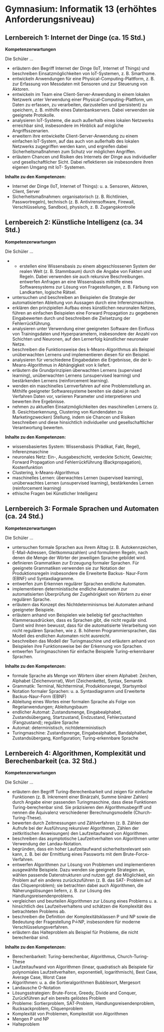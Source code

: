 # Gymnasium: Informatik 13 (erhöhtes Anforderungsniveau)

## Lernbereich 1: Internet der Dinge (ca. 15 Std.)

**Kompetenzerwartungen**

Die Schüler ...

- erläutern den Begriff Internet der Dinge (IoT, Internet of Things) und beschreiben Einsatzmöglichkeiten von IoT-Systemen, z. B. Smarthome.
- entwickeln Anwendungen für eine Physical-Computing-Plattform, z. B. zur Erfassung von Messdaten mit Sensoren und zur Steuerung von Aktoren.
- entwickeln im Team eine Client-Server-Anwendung in einem lokalen Netzwerk unter Verwendung einer Physical-Computing-Plattform, um Daten zu erfassen, zu verarbeiten, darzustellen und (persistent) zu speichern, z. B. mithilfe eines Datenbankservers. Dabei verwenden sie geeignete Protokolle.
- analysieren IoT-Systeme, die auch außerhalb eines lokalen Netzwerks erreichbar sind, insbesondere im Hinblick auf mögliche Angriffsszenarien.
- erweitern ihre entwickelte Client-Server-Anwendung zu einem einfachen IoT-System, auf das auch von außerhalb des lokalen Netzwerks zugegriffen werden kann, und ergreifen dabei Sicherheitsmaßnahmen zum Schutz vor möglichen Angriffen.
- erläutern Chancen und Risiken des Internets der Dinge aus individueller und gesellschaftlicher Sicht. Dabei reflektieren sie insbesondere ihren eigenen Umgang mit IoT- Systemen.

**Inhalte zu den Kompetenzen:**

- Internet der Dinge (IoT, Internet of Things): u. a. Sensoren, Aktoren, Client, Server
- Sicherheitsmaßnahmen: organisatorisch (z. B. Richtlinien, Passwortregeln), technisch (z. B. Antivirensoftware, Firewall, Verschlüsselung, Sandbox), physisch, z. B. Zugangskontrolle

## Lernbereich 2: Künstliche Intelligenz (ca. 34 Std.)

**Kompetenzerwartungen**

Die Schüler ...

- - erstellen eine Wissensbasis zu einem abgeschlossenen System der realen Welt (z. B. Stammbaum) durch die Angabe von Fakten und Regeln. Dabei verwenden sie auch rekursive Beschreibungen. entwerfen Anfragen an eine Wissensbasis mithilfe eines Softwaresystems zur Lösung von Fragestellungen, z. B. Färbung von Landkarten, logische Rätsel.
- untersuchen und beschreiben an Beispielen die Strategie der automatisierten Ableitung von Aussagen durch eine Inferenzmaschine.
- erklären den prinzipiellen Aufbau eines künstlichen neuronalen Netzes, führen an einfachen Beispielen eine Forward Propagation zu gegebenen Eingabewerten durch und beschreiben die Zielsetzung der Fehlerrückführung.
- analysieren unter Verwendung einer geeigneten Software den Einfluss von Trainingsdaten und Hyperparametern, insbesondere der Anzahl von Schichten und Neuronen, auf den Lernerfolg künstlicher neuronaler Netze.
- beschreiben die Funktionsweise des k-Means-Algorithmus als Beispiel unüberwachten Lernens und implementieren diesen für ein Beispiel.
- analysieren für verschiedene Eingabedaten die Ergebnisse, die der k-Means-Algorithmus in Abhängigkeit von k liefert.
- erläutern die Grundprinzipien überwachten Lernens (supervised learning), unüberwachten Lernens (unsupervised learning) und bestärkenden Lernens (reinforcement learning).
- wenden ein maschinelles Lernverfahren auf eine Problemstellung an. Mithilfe geeigneter Softwaresysteme bereiten sie dabei je nach Verfahren Daten vor, variieren Parameter und interpretieren und bewerten ihre Ergebnisse.
- nehmen zu aktuellen Einsatzmöglichkeiten des maschinellen Lernens (z. B. Gesichtserkennung, Clustering von Kundendaten zu Marketingzwecken) Stellung, indem sie Chancen und Risiken beschreiben und diese hinsichtlich individueller und gesellschaftlicher Verantwortung bewerten.

**Inhalte zu den Kompetenzen:**

- wissensbasiertes System: Wissensbasis (Prädikat, Fakt, Regel), Inferenzmaschine
- neuronales Netz: Ein-, Ausgabeschicht, verdeckte Schicht, Gewichte; Forward Propagation und Fehlerrückführung (Backpropagation), Kostenfunktion
- Clustering, k-Means-Algorithmus
- maschinelles Lernen: überwachtes Lernen (supervised learning), unüberwachtes Lernen (unsupervised learning), bestärkendes Lernen (reinforcement learning)
- ethische Fragen bei Künstlicher Intelligenz

## Lernbereich 3: Formale Sprachen und Automaten (ca. 24 Std.)

**Kompetenzerwartungen**

Die Schüler ...

- untersuchen formale Sprachen aus ihrem Alltag (z. B. Autokennzeichen, E-Mail-Adressen, Gleitkommazahlen) und formulieren Regeln, nach denen die Menge der Wörter der jeweiligen Sprache gebildet wird.
- definieren Grammatiken zur Erzeugung formaler Sprachen. Für geeignete Grammatiken verwenden sie zur Notation der Produktionsregeln insbesondere die Erweiterte Backus- Naur-Form (EBNF) und Syntaxdiagramme.
- entwerfen zum Erkennen regulärer Sprachen endliche Automaten.
- implementieren deterministische endliche Automaten zur automatisierten Überprüfung der Zugehörigkeit von Wörtern zu einer regulären Sprache.
- erläutern das Konzept des Nichtdeterminismus bei Automaten anhand geeigneter Beispiele.
- erläutern anhand von Beispielen wie beliebig tief geschachtelten Klammerausdrücken, dass es Sprachen gibt, die nicht regulär sind. Damit wird ihnen bewusst, dass für die automatisierte Verarbeitung von nicht regulären Sprachen, wie z. B. höheren Programmiersprachen, das Modell des endlichen Automaten nicht ausreicht.
- beschreiben das Modell der Turingmaschine und erläutern anhand von Beispielen ihre Funktionsweise bei der Erkennung von Sprachen.
- entwerfen Turingmaschinen für einfache Beispiele Turing-erkennbarer Sprachen. 

**Inhalte zu den Kompetenzen:**

- formale Sprache als Menge von Wörtern über einem Alphabet: Zeichen, Alphabet (Zeichenvorrat), Wort (Zeichenkette), Syntax, Semantik
- Grammatik: Terminal, Nichtterminal, Produktionsregel, Startsymbol
- Notation formaler Sprachen: u. a. Syntaxdiagramm und Erweiterte Backus-Naur-Form (EBNF)
- Ableitung eines Wortes einer formalen Sprache als Folge von Regelanwendungen; Ableitungsbaum
- endlicher Automat: Zustandsmenge, Eingabealphabet, Zustandsübergang, Startzustand, Endzustand, Fehlerzustand (Fangzustand); reguläre Sprache
- Automat: deterministisch, nichtdeterministisch
- Turingmaschine: Zustandsmenge, Eingabealphabet, Bandalphabet, Zustandsübergang, Konfiguration; Turing-erkennbare Sprache

## Lernbereich 4: Algorithmen, Komplexität und Berechenbarkeit (ca. 32 Std.)

**Kompetenzerwartungen**

Die Schüler ...

- erläutern den Begriff Turing-Berechenbarkeit und zeigen für einfache Funktionen (z. B. Inkrement einer Binärzahl, Summe binärer Zahlen) durch Angabe einer passenden Turingmaschine, dass diese Funktionen Turing-berechenbar sind. Sie präzisieren den Algorithmusbegriff und nennen die Äquivalenz verschiedener Berechnungsmodelle (Church- Turing-These).
- bewerten durch Zeitmessungen und Zählverfahren (z. B. Zählen der Aufrufe bei der Ausführung rekursiver Algorithmen, Zählen der zeitkritischen Anweisungen) den Laufzeitaufwand von Algorithmen.
- beschreiben das asymptotische Laufzeitverhalten von Algorithmen unter Verwendung der Landau-Notation.
- begründen, dass ein hoher Laufzeitaufwand sicherheitsrelevant sein kann, z. B. bei der Ermittlung eines Passworts mit dem Brute-Force-Verfahren.
- entwerfen Algorithmen zur Lösung von Problemen und implementieren ausgewählte Beispiele. Dazu wenden sie geeignete Strategien an, wählen passende Datenstrukturen und nutzen ggf. die Möglichkeit, ein Problem auf ein anderes zurückzuführen (z. B. das SAT- Problem auf das Cliquenproblem); sie betrachten dabei auch Algorithmen, die Näherungslösungen liefern, z. B. zur Lösung des Handlungsreisendenproblems.
- vergleichen und beurteilen Algorithmen zur Lösung eines Problems u. a. hinsichtlich des Laufzeitverhaltens und schätzen die Komplexität des betrachteten Problems ab.
- beschreiben die Definition der Komplexitätsklassen P und NP sowie die Bedeutung der Fragestellung P≟NP, insbesondere für moderne Verschlüsselungsverfahren.
- erläutern das Halteproblem als Beispiel für Probleme, die nicht berechenbar sind. 

**Inhalte zu den Kompetenzen:**

- Berechenbarkeit: Turing-berechenbar, Algorithmus, Church-Turing-These
- Laufzeitaufwand von Algorithmen (linear, quadratisch als Beispiele für polynomiales Laufzeitverhalten, exponentiell, logarithmisch), Best Case, Average Case, Worst Case
- Algorithmen: u. a. die Sortieralgorithmen Bubblesort, Mergesort
- Landausche O-Notation
- Lösungsstrategien: Brute-Force, Greedy, Divide and Conquer, Zurückführen auf ein bereits gelöstes Problem
- Probleme: Sortierproblem, SAT-Problem, Handlungsreisendenproblem, Rucksackproblem, Cliquenproblem
- Komplexität von Problemen, Komplexität von Algorithmen
- Mengen P und NP
- Halteproblem